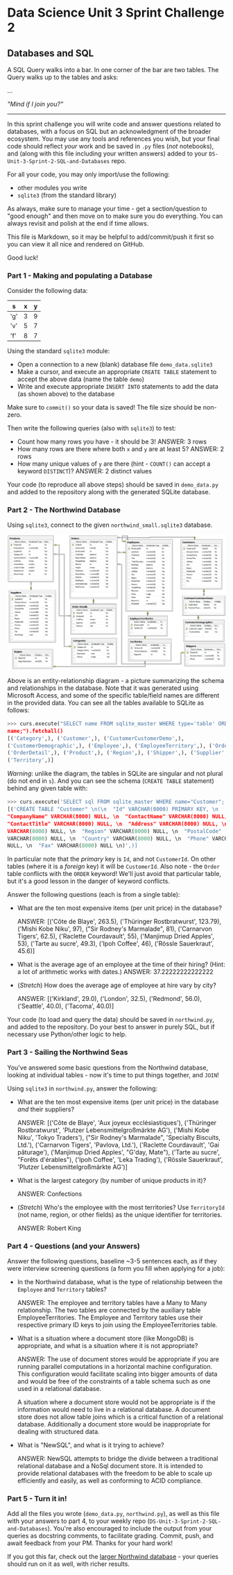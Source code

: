 # Data Science Unit 3 Sprint Challenge 2

## Databases and SQL

A SQL Query walks into a bar. In one corner of the bar are two tables. The Query
walks up to the tables and asks:

...

*"Mind if I join you?"*

---

In this sprint challenge you will write code and answer questions related to
databases, with a focus on SQL but an acknowledgment of the broader ecosystem.
You may use any tools and references you wish, but your final code should
reflect *your* work and be saved in `.py` files (*not* notebooks), and (along
with this file including your written answers) added to your
`DS-Unit-3-Sprint-2-SQL-and-Databases` repo.

For all your code, you may only import/use the following:
- other modules you write
- `sqlite3` (from the standard library)

As always, make sure to manage your time - get a section/question to "good
enough" and then move on to make sure you do everything. You can always revisit
and polish at the end if time allows.

This file is Markdown, so it may be helpful to add/commit/push it first so you
can view it all nice and rendered on GitHub.

Good luck!

### Part 1 - Making and populating a Database

Consider the following data:

| s   | x | y |
|-----|---|---|
| 'g' | 3 | 9 |
| 'v' | 5 | 7 |
| 'f' | 8 | 7 |

Using the standard `sqlite3` module:

- Open a connection to a new (blank) database file `demo_data.sqlite3`
- Make a cursor, and execute an appropriate `CREATE TABLE` statement to accept
  the above data (name the table `demo`)
- Write and execute appropriate `INSERT INTO` statements to add the data (as
  shown above) to the database

Make sure to `commit()` so your data is saved! The file size should be non-zero.

Then write the following queries (also with `sqlite3`) to test:

- Count how many rows you have - it should be 3!
    ANSWER: 3 rows
- How many rows are there where both `x` and `y` are at least 5?
    ANSWER: 2 rows
- How many unique values of `y` are there (hint - `COUNT()` can accept a keyword
  `DISTINCT`)?
  ANSWER: 2  distinct values

Your code (to reproduce all above steps) should be saved in `demo_data.py` and
added to the repository along with the generated SQLite database.

### Part 2 - The Northwind Database

Using `sqlite3`, connect to the given `northwind_small.sqlite3` database.

![Northwind Entity-Relationship Diagram](./northwind_erd.png)

Above is an entity-relationship diagram - a picture summarizing the schema and
relationships in the database. Note that it was generated using Microsoft
Access, and some of the specific table/field names are different in the provided
data. You can see all the tables available to SQLite as follows:

```python
>>> curs.execute("SELECT name FROM sqlite_master WHERE type='table' ORDER BY
name;").fetchall()
[('Category',), ('Customer',), ('CustomerCustomerDemo',),
('CustomerDemographic',), ('Employee',), ('EmployeeTerritory',), ('Order',),
('OrderDetail',), ('Product',), ('Region',), ('Shipper',), ('Supplier',),
('Territory',)]
```

*Warning*: unlike the diagram, the tables in SQLite are singular and not plural
(do not end in `s`). And you can see the schema (`CREATE TABLE` statement)
behind any given table with:
```python
>>> curs.execute('SELECT sql FROM sqlite_master WHERE name="Customer";').fetchall()
[('CREATE TABLE "Customer" \n(\n  "Id" VARCHAR(8000) PRIMARY KEY, \n
"CompanyName" VARCHAR(8000) NULL, \n  "ContactName" VARCHAR(8000) NULL, \n
"ContactTitle" VARCHAR(8000) NULL, \n  "Address" VARCHAR(8000) NULL, \n  "City"
VARCHAR(8000) NULL, \n  "Region" VARCHAR(8000) NULL, \n  "PostalCode"
VARCHAR(8000) NULL, \n  "Country" VARCHAR(8000) NULL, \n  "Phone" VARCHAR(8000)
NULL, \n  "Fax" VARCHAR(8000) NULL \n)',)]
```

In particular note that the *primary* key is `Id`, and not `CustomerId`. On
other tables (where it is a *foreign* key) it will be `CustomerId`. Also note -
the `Order` table conflicts with the `ORDER` keyword! We'll just avoid that
particular table, but it's a good lesson in the danger of keyword conflicts.

Answer the following questions (each is from a single table):

- What are the ten most expensive items (per unit price) in the database?

    ANSWER: [('Côte de Blaye', 263.5), ('Thüringer Rostbratwurst', 123.79), 
            ('Mishi Kobe Niku', 97), ("Sir Rodney's Marmalade", 81),
            ('Carnarvon Tigers', 62.5), ('Raclette Courdavault', 55),
            ('Manjimup Dried Apples', 53), ('Tarte au sucre', 49.3),
            ('Ipoh Coffee', 46), ('Rössle Sauerkraut', 45.6)]

- What is the average age of an employee at the time of their hiring? (Hint: a
  lot of arithmetic works with dates.)
  ANSWER: 37.22222222222222

- (*Stretch*) How does the average age of employee at hire vary by city?

  ANSWER: [('Kirkland', 29.0), ('London', 32.5), ('Redmond', 56.0),
          ('Seattle', 40.0), ('Tacoma', 40.0)]

Your code (to load and query the data) should be saved in `northwind.py`, and
added to the repository. Do your best to answer in purely SQL, but if necessary
use Python/other logic to help.

### Part 3 - Sailing the Northwind Seas

You've answered some basic questions from the Northwind database, looking at
individual tables - now it's time to put things together, and `JOIN`!

Using `sqlite3` in `northwind.py`, answer the following:

- What are the ten most expensive items (per unit price) in the database *and*
  their suppliers?

  ANSWER: [('Côte de Blaye', 'Aux joyeux ecclésiastiques'),
  ('Thüringer Rostbratwurst', 'Plutzer Lebensmittelgroßmärkte AG'),
  ('Mishi Kobe Niku', 'Tokyo Traders'),
  ("Sir Rodney's Marmalade", 'Specialty Biscuits, Ltd.'),
  ('Carnarvon Tigers', 'Pavlova, Ltd.'),
  ('Raclette Courdavault', 'Gai pâturage'),
  ('Manjimup Dried Apples', "G'day, Mate"),
  ('Tarte au sucre', "Forêts d'érables"), ('Ipoh Coffee', 'Leka Trading'),
  ('Rössle Sauerkraut', 'Plutzer Lebensmittelgroßmärkte AG')]

- What is the largest category (by number of unique products in it)?

  ANSWER: Confections
- (*Stretch*) Who's the employee with the most territories? Use `TerritoryId`
  (not name, region, or other fields) as the unique identifier for territories.

  ANSWER: Robert King

### Part 4 - Questions (and your Answers)

Answer the following questions, baseline ~3-5 sentences each, as if they were
interview screening questions (a form you fill when applying for a job):

- In the Northwind database, what is the type of relationship between the
  `Employee` and `Territory` tables?

  ANSWER:
  The employee and territory tables have a Many to Many relationship.
  The two tables are connected by the auxiliary table EmployeeTerritories. The
  Employee and Territory tables use their respective primary ID keys to join
  using the EmployeeTerritories table.

- What is a situation where a document store (like MongoDB) is appropriate, and
  what is a situation where it is not appropriate?

  ANSWER:
  The use of document stores would be appropriate if you are running parallel
  computations in a horizontal machine configuration.  This configuration would
  facilitate scaling into bigger amounts of data and would be free of the
  constraints of a table schema such as one used in a relational database.

  A situation where a document store would not be appropriate is if the
  information would need to live in a relational database. A document store
  does not allow table joins which is a critical function of a relational
  database. Additionally a document store would be inappropriate for dealing
  with structured data.

- What is "NewSQL", and what is it trying to achieve?

  ANSWER:
  NewSQL attempts to bridge the divide between a traditional relational database
  and a NoSql document store. It is intended to provide relational databases
  with the freedom to be able to scale up efficiently and easily, as well as
  conforming to ACID compliance.  

### Part 5 - Turn it in!
Add all the files you wrote (`demo_data.py`, `northwind.py`), as well as this
file with your answers to part 4, to your weekly repo
(`DS-Unit-3-Sprint-2-SQL-and-Databases`). You're also encouraged to include the
output from your queries as docstring comments, to facilitate grading. Commit,
push, and await feedback from your PM. Thanks for your hard work!

If you got this far, check out the [larger Northwind
database](https://github.com/jpwhite3/northwind-SQLite3/blob/master/Northwind_large.sqlite.zip) -
your queries should run on it as well, with richer results.
